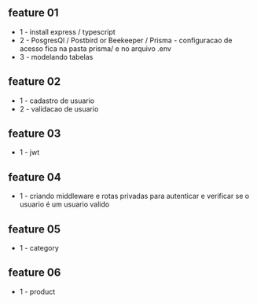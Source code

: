 ## feature 01
- 1 - install express / typescript
- 2 - PosgresQl / Postbird or Beekeeper / Prisma - configuracao de acesso fica na pasta prisma/ e no arquivo .env
- 3 - modelando tabelas

## feature 02
- 1 - cadastro de usuario
- 2 - validacao de usuario 


## feature 03
- 1 - jwt

## feature 04
- 1 - criando middleware e rotas privadas para autenticar e verificar se o usuario é um usuario valido

## feature 05
- 1 - category

## feature 06
- 1 - product